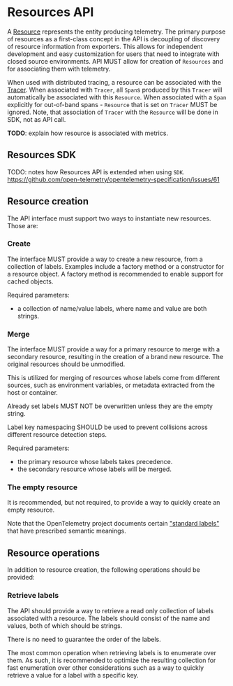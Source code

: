 # Resources API

A [Resource](overview.md#resources) represents the entity producing telemetry.
The primary purpose of resources as a first-class concept in the API is
decoupling of discovery of resource information from exporters. This allows for
independent development and easy customization for users that need to integrate
with closed source environments. API MUST allow for creation of `Resources` and
for associating them with telemetry.

When used with distributed tracing, a resource can be associated with the
[Tracer](api-tracing.md#tracer). When associated with `Tracer`, all `Span`s
produced by this `Tracer` will automatically be associated with this `Resource`.
When associated with a `Span` explicitly for out-of-band spans -
`Resource` that is set on `Tracer` MUST be ignored. Note, that association of
`Tracer` with the `Resource` will be done in SDK, not as API call.

**TODO**: explain how resource is associated with metrics.

## Resources SDK

TODO: notes how Resources API is extended when using `SDK`. https://github.com/open-telemetry/opentelemetry-specification/issues/61

## Resource creation

The API interface must support two ways to instantiate new resources. Those
are:

### Create

The interface MUST provide a way to create a new resource, from a collection
of labels. Examples include a factory method or a constructor for
a resource object. A factory method is recommended to enable support for
cached objects.

Required parameters:

- a collection of name/value labels, where name and value are both strings.

### Merge

The interface MUST provide a way for a primary resource to merge with a
secondary resource, resulting in the creation of a brand new resource. The
original resources should be unmodified.

This is utilized for merging of resources whose labels come from different
sources, such as environment variables, or metadata extracted from the host or
container.

Already set labels MUST NOT be overwritten unless they are the empty string.

Label key namespacing SHOULD be used to prevent collisions across different
resource detection steps.

Required parameters:

- the primary resource whose labels takes precedence.
- the secondary resource whose labels will be merged.

### The empty resource

It is recommended, but not required, to provide a way to quickly create an empty
resource.

Note that the OpenTelemetry project documents certain ["standard
labels"](data-semantic-conventions.md) that have prescribed semantic meanings.

## Resource operations

In addition to resource creation, the following operations should be provided:

### Retrieve labels

The API should provide a way to retrieve a read only collection of labels
associated with a resource. The labels should consist of the name and values,
both of which should be strings.

There is no need to guarantee the order of the labels.

The most common operation when retrieving labels is to enumerate over them.
As such, it is recommended to optimize the resulting collection for fast
enumeration over other considerations such as a way to quickly retrieve a
value for a label with a specific key.
